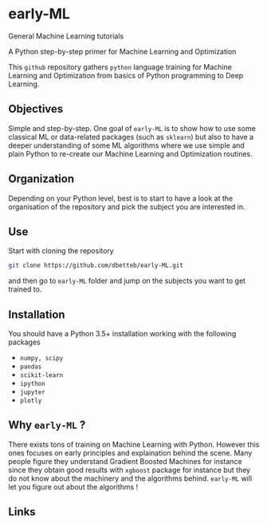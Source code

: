 # early-ML
General Machine Learning tutorials

A Python step-by-step primer for Machine Learning and Optimization

This `github` repository gathers `python` language training for Machine Learning and Optimization from basics of Python programming to Deep Learning.

## Objectives

Simple and step-by-step. One goal of `early-ML` is to show how to use some classical ML or data-related packages (such as `sklearn`) but also to have a deeper understanding of some ML algorithms where we use simple and plain Python to re-create our Machine Learning and Optimization routines.

## Organization

Depending on your Python level, best is to start to have a look at the organisation of the repository and pick the subject you are interested in.

## Use

Start with cloning the repository

```bash
git clone https://github.com/dbetteb/early-ML.git
```

and then go to `early-ML` folder and jump on the subjects you want to get trained to.

## Installation

You should have a Python 3.5+ installation working with the following packages
- `numpy, scipy`
- `pandas`
- `scikit-learn`
- `ipython`
- `jupyter`
- `plotly`

## Why `early-ML` ?

There exists tons of training on Machine Learning with Python. However this ones focuses on early principles and explaination behind the scene. Many people figure they understand Gradient Boosted Machines for instance since they obtain good results with `xgboost` package for instance but they do not know about the machinery and the algorithms behind. `early-ML` will let you figure out about the algorithms !


## Links



